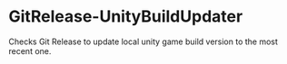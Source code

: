 # GitRelease-UnityBuildUpdater
Checks Git Release to update local unity game build version to the most recent one.
